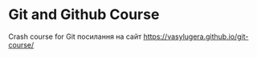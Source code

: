 # Git and Github Course

Crash course for Git
посилання на сайт https://vasylugera.github.io/git-course/
